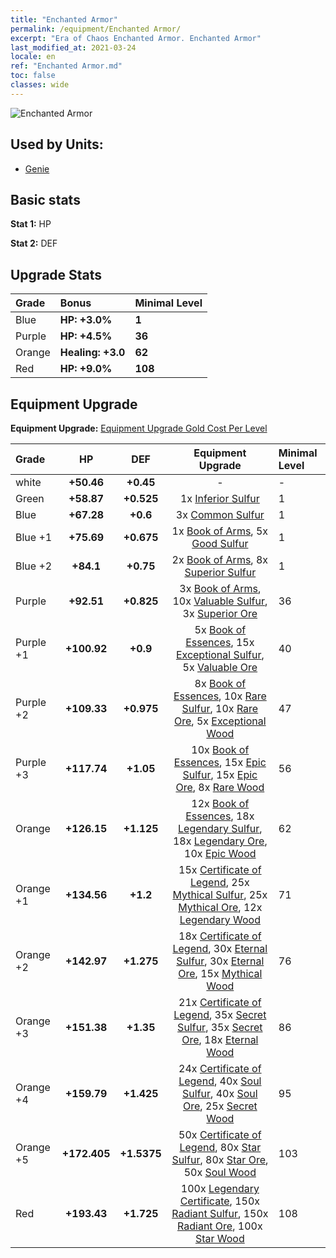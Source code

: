 ```yaml
---
title: "Enchanted Armor"
permalink: /equipment/Enchanted Armor/
excerpt: "Era of Chaos Enchanted Armor. Enchanted Armor"
last_modified_at: 2021-03-24
locale: en
ref: "Enchanted Armor.md"
toc: false
classes: wide
---
```


  ![Enchanted Armor](/images/e/e_6054.png)

## Used by Units:

* [Genie](/units/Genie/) 


## Basic stats
 **Stat 1:** HP

 **Stat 2:** DEF

## Upgrade Stats

  |     Grade    |   Bonus | Minimal Level | 
  |:-------------|:--------|:--------------| 
  | Blue | **HP: +3.0%** | **1** | 
  | Purple | **HP: +4.5%** | **36** | 
  | Orange | **Healing: +3.0** | **62** | 
  | Red | **HP: +9.0%** | **108** | 


## Equipment Upgrade
 **Equipment Upgrade:** [Equipment Upgrade Gold Cost Per Level](/equipment/EquipmentUpgradeCostPerLevel/) 

  |          Grade      | HP | DEF | Equipment Upgrade | Minimal Level |
  |:--------------------|:---------:|:---------:|:----------------:|:--------------|
  | white | **+50.46** | **+0.45** | - | - |
  | Green | **+58.87** | **+0.525** | 1x [Inferior Sulfur](/Items/mat_3/) | 1 |
  | Blue | **+67.28** | **+0.6** | 3x [Common Sulfur](/Items/mat_9/) | 1 |
  | Blue +1 | **+75.69** | **+0.675** | 1x [Book of Arms](/Items/mat_18/), 5x [Good Sulfur](/Items/mat_15/) | 1 |
  | Blue +2 | **+84.1** | **+0.75** | 2x [Book of Arms](/Items/mat_25/), 8x [Superior Sulfur](/Items/mat_22/) | 1 |
  | Purple | **+92.51** | **+0.825** | 3x [Book of Arms](/Items/mat_32/), 10x [Valuable Sulfur](/Items/mat_29/), 3x [Superior Ore](/Items/mat_19/) | 36 |
  | Purple +1 | **+100.92** | **+0.9** | 5x [Book of Essences](/Items/mat_39/), 15x [Exceptional Sulfur](/Items/mat_36/), 5x [Valuable Ore](/Items/mat_26/) | 40 |
  | Purple +2 | **+109.33** | **+0.975** | 8x [Book of Essences](/Items/mat_46/), 10x [Rare Sulfur](/Items/mat_43/), 10x [Rare Ore](/Items/mat_40/), 5x [Exceptional Wood](/Items/mat_34/) | 47 |
  | Purple +3 | **+117.74** | **+1.05** | 10x [Book of Essences](/Items/mat_53/), 15x [Epic Sulfur](/Items/mat_50/), 15x [Epic Ore](/Items/mat_47/), 8x [Rare Wood](/Items/mat_41/) | 56 |
  | Orange | **+126.15** | **+1.125** | 12x [Book of Essences](/Items/mat_60/), 18x [Legendary Sulfur](/Items/mat_57/), 18x [Legendary Ore](/Items/mat_54/), 10x [Epic Wood](/Items/mat_48/) | 62 |
  | Orange +1 | **+134.56** | **+1.2** | 15x [Certificate of Legend](/Items/mat_67/), 25x [Mythical Sulfur](/Items/mat_64/), 25x [Mythical Ore](/Items/mat_61/), 12x [Legendary Wood](/Items/mat_55/) | 71 |
  | Orange +2 | **+142.97** | **+1.275** | 18x [Certificate of Legend](/Items/mat_74/), 30x [Eternal Sulfur](/Items/mat_71/), 30x [Eternal Ore](/Items/mat_68/), 15x [Mythical Wood](/Items/mat_62/) | 76 |
  | Orange +3 | **+151.38** | **+1.35** | 21x [Certificate of Legend](/Items/mat_81/), 35x [Secret Sulfur](/Items/mat_78/), 35x [Secret Ore](/Items/mat_75/), 18x [Eternal Wood](/Items/mat_69/) | 86 |
  | Orange +4 | **+159.79** | **+1.425** | 24x [Certificate of Legend](/Items/mat_88/), 40x [Soul Sulfur](/Items/mat_85/), 40x [Soul Ore](/Items/mat_82/), 25x [Secret Wood](/Items/mat_76/) | 95 |
  | Orange +5 | **+172.405** | **+1.5375** | 50x [Certificate of Legend](/Items/mat_95/), 80x [Star Sulfur](/Items/mat_92/), 80x [Star Ore](/Items/mat_89/), 50x [Soul Wood](/Items/mat_83/) | 103 |
  | Red | **+193.43** | **+1.725** | 100x [Legendary Certificate](/Items/mat_102/), 150x [Radiant Sulfur](/Items/mat_99/), 150x [Radiant Ore](/Items/mat_96/), 100x [Star Wood](/Items/mat_90/) | 108 |

